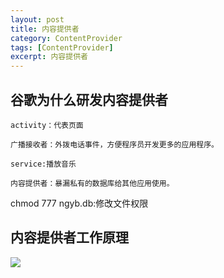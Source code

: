 ```yaml
---
layout: post
title: 内容提供者
category: ContentProvider
tags: [ContentProvider]
excerpt: 内容提供者
---
```


## 谷歌为什么研发内容提供者  ##

	activity：代表页面
	
	广播接收者：外拨电话事件，方便程序员开发更多的应用程序。
	
	service:播放音乐
	
	内容提供者：暴漏私有的数据库给其他应用使用。

chmod 777 ngyb.db:修改文件权限 


## 内容提供者工作原理 ##

![](http://www.nangongyibin.com/assets/images/ContentProvider/1.png)


    
   